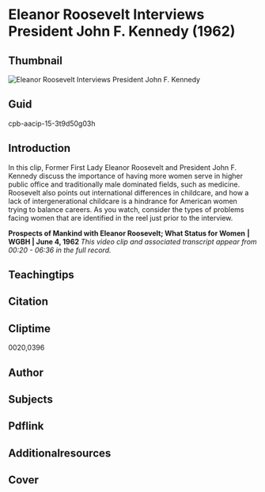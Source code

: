 # Eleanor Roosevelt Interviews President John F. Kennedy (1962)

## Thumbnail

![Eleanor Roosevelt Interviews President John F. Kennedy](https://s3.amazonaws.com/americanarchive.org/primary_source_sets/1_Feminism.jpg "Eleanor Roosevelt Interviews President John F. Kennedy")


## Guid
cpb-aacip-15-3t9d50g03h

## Introduction

In this clip, Former First Lady Eleanor Roosevelt and President John F. Kennedy discuss the importance of having more women serve in higher public office and traditionally male dominated fields, such as medicine. Roosevelt also points out international differences in childcare, and how a lack of intergenerational childcare is a hindrance for American women trying to balance careers. As you watch, consider the types of problems facing women that are identified in the reel just prior to the interview. 

<b>Prospects of Mankind with Eleanor Roosevelt; What Status for Women</b>
<b>| WGBH | June 4, 1962 </b>
<i>This video clip and associated transcript appear from 00:20 - 06:36 in the full record.</i>

## Teachingtips

## Citation

## Cliptime

0020,0396

## Author
## Subjects
## Pdflink
## Additionalresources
## Cover
